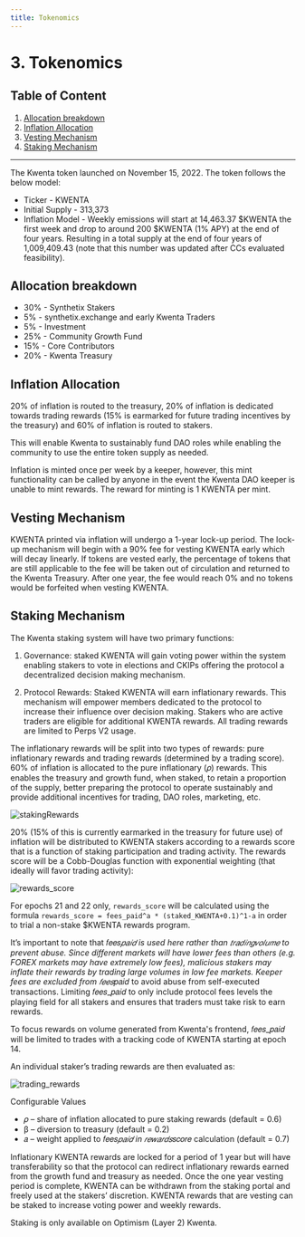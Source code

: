 ```yaml
---
title: Tokenomics
---
```


# 3. Tokenomics

## Table of Content

1. [Allocation breakdown](#allocation-breakdown)
2. [Inflation Allocation](#inflation-allocation)
3. [Vesting Mechanism](#vesting-mechanism)
4. [Staking Mechanism](#staking-mechanism)

---

The Kwenta token launched on November 15, 2022. The token follows the below model:

- Ticker - KWENTA
- Initial Supply - 313,373
- Inflation Model - Weekly emissions will start at 14,463.37 $KWENTA the first week and drop to around 200 $KWENTA (1% APY) at the end of four years. Resulting in a total supply at the end of four years of 1,009,409.43 (note that this number was updated after CCs evaluated feasibility).

## Allocation breakdown

- 30% - Synthetix Stakers
- 5% - synthetix.exchange and early Kwenta Traders
- 5% - Investment
- 25% - Community Growth Fund
- 15% - Core Contributors
- 20% - Kwenta Treasury

## Inflation Allocation

20% of inflation is routed to the treasury, 20% of inflation is dedicated towards trading rewards (15% is earmarked for future trading incentives by the treasury) and 60% of inflation is routed to stakers.

This will enable Kwenta to sustainably fund DAO roles while enabling the community to use the entire token supply as needed.

Inflation is minted once per week by a keeper, however, this mint functionality can be called by anyone in the event the Kwenta DAO keeper is unable to mint rewards. The reward for minting is 1 KWENTA per mint.

## Vesting Mechanism

KWENTA printed via inflation will undergo a 1-year lock-up period. The lock-up mechanism will begin with a 90% fee for vesting KWENTA early which will decay linearly. If tokens are vested early, the percentage of tokens that are still applicable to the fee will be taken out of circulation and returned to the Kwenta Treasury. After one year, the fee would reach 0% and no tokens would be forfeited when vesting KWENTA.

## Staking Mechanism

The Kwenta staking system will have two primary functions:

1. Governance: staked KWENTA will gain voting power within the system enabling stakers to vote in elections and CKIPs offering the protocol a decentralized decision making mechanism.

2. Protocol Rewards: Staked KWENTA will earn inflationary rewards. This mechanism will empower members dedicated to the protocol to increase their influence over decision making. Stakers who are active traders are eligible for additional KWENTA rewards. All trading rewards are limited to Perps V2 usage.

The inflationary rewards will be split into two types of rewards: pure inflationary rewards and trading rewards (determined by a trading score). 60% of inflation is allocated to the pure inflationary (𝜌) rewards. This enables the treasury and growth fund, when staked, to retain a proportion of the supply, better preparing the protocol to operate sustainably and provide additional incentives for trading, DAO roles, marketing, etc.

![stakingRewards](../images/kip-3-staking-1.png)

20% (15% of this is currently earmarked in the treasury for future use) of inflation will be distributed to KWENTA stakers according to a rewards score that is a function of staking participation and trading activity. The rewards score will be a Cobb-Douglas function with exponential weighting (that ideally will favor trading activity):

![rewards_score](../images/kip-3-staking-2.png)

For epochs 21 and 22 only, `rewards_score` will be calculated using the formula `rewards_score = fees_paid^a * (staked_KWENTA+0.1)^1-a` in order to trial a non-stake $KWENTA rewards program.

It’s important to note that 𝑓𝑒𝑒𝑠*𝑝𝑎𝑖𝑑 is used here rather than 𝑡𝑟𝑎𝑑𝑖𝑛𝑔𝑣𝑜𝑙𝑢𝑚𝑒 to prevent abuse. Since different markets will have lower fees than others (e.g. FOREX markets may have extremely low fees), malicious stakers may inflate their rewards by trading large volumes in low fee markets. Keeper fees are excluded from 𝑓𝑒𝑒𝑠*𝑝𝑎𝑖𝑑 to avoid abuse from self-executed transactions. Limiting 𝑓𝑒𝑒𝑠_𝑝𝑎𝑖𝑑 to only include protocol fees levels the playing field for all stakers and ensures that traders must take risk to earn rewards.

To focus rewards on volume generated from Kwenta's frontend, 𝑓𝑒𝑒𝑠_𝑝𝑎𝑖𝑑 will be limited to trades with a tracking code of KWENTA starting at epoch 14.

An individual staker’s trading rewards are then evaluated as:

![trading_rewards](../images/kip-3-staking-3.png)

Configurable Values

- 𝜌 – share of inflation allocated to pure staking rewards (default = 0.6)
- β – diversion to treasury (default = 0.2)
- 𝑎 – weight applied to 𝑓𝑒𝑒𝑠*𝑝𝑎𝑖𝑑 in 𝑟𝑒𝑤𝑎𝑟𝑑𝑠*𝑠𝑐𝑜𝑟𝑒 calculation (default = 0.7)

Inflationary KWENTA rewards are locked for a period of 1 year but will have transferability so that the protocol can redirect inflationary rewards earned from the growth fund and treasury as needed. Once the one year vesting period is complete, KWENTA can be withdrawn from the staking portal and freely used at the stakers’ discretion. KWENTA rewards that are vesting can be staked to increase voting power and weekly rewards.

Staking is only available on Optimism (Layer 2) Kwenta.
